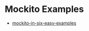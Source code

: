 # Mockito Examples

* [mockito-in-six-easy-examples](http://gojko.net/2009/10/23/mockito-in-six-easy-examples/)

